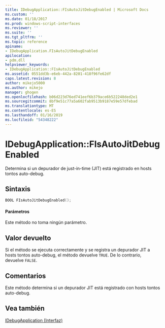 ```yaml
---
title: IDebugApplication::FIsAutoJitDebugEnabled | Microsoft Docs
ms.custom: ''
ms.date: 01/18/2017
ms.prod: windows-script-interfaces
ms.reviewer: ''
ms.suite: ''
ms.tgt_pltfrm: ''
ms.topic: reference
apiname:
- IDebugApplication.FIsAutoJitDebugEnabled
apilocation:
- pdm.dll
helpviewer_keywords:
- IDebugApplication::FIsAutoJitDebugEnabled
ms.assetid: 0551dd3b-e6eb-442a-8201-418f96fe62df
caps.latest.revision: 8
author: mikejo5000
ms.author: mikejo
manager: ghogen
ms.openlocfilehash: b06d223d76ed741eef6b379ace6b522248ded2e1
ms.sourcegitcommit: 8bf9e51c77a5a602fab9513b9187e59e57dfebad
ms.translationtype: MT
ms.contentlocale: es-ES
ms.lasthandoff: 01/16/2019
ms.locfileid: "54348222"
---
```

# <a name="idebugapplicationfisautojitdebugenabled"></a>IDebugApplication::FIsAutoJitDebugEnabled
Determina si un depurador de just-in-time (JIT) está registrado en hosts tontos auto-debug.  
  
## <a name="syntax"></a>Sintaxis  
  
```cpp
BOOL FIsAutoJitDebugEnabled();  
```  
  
#### <a name="parameters"></a>Parámetros  
 Este método no toma ningún parámetro.  
  
## <a name="return-value"></a>Valor devuelto  
 Si el método se ejecuta correctamente y se registra un depurador JIT a hosts tontos auto-debug, el método devuelve `TRUE`. De lo contrario, devuelve `FALSE`.  
  
## <a name="remarks"></a>Comentarios  
 Este método determina si un depurador JIT está registrado con hosts tontos auto-debug.  
  
## <a name="see-also"></a>Vea también  
 [IDebugApplication (Interfaz)](../../winscript/reference/idebugapplication-interface.md)